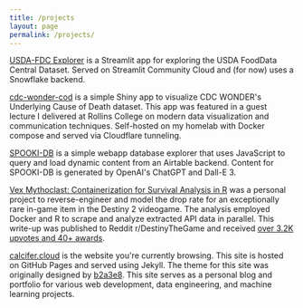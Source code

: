 ```yaml
---
title: /projects
layout: page
permalink: /projects/
---
```


[USDA-FDC Explorer](https://fooddata.streamlit.app) is a Streamlit app for exploring the USDA FoodData Central Dataset. Served on Streamlit Community Cloud and (for now) uses a Snowflake backend.

[cdc-wonder-cod](https://shiny.calcifer.cloud/demos/cdc-wonder-cod) is a simple Shiny app to visualize CDC WONDER's Underlying Cause of Death dataset. This app was featured in a guest lecture I delivered at Rollins College on modern data visualization and communication techniques. Self-hosted on my homelab with Docker compose and served via Cloudflare tunneling.

[SPOOKI-DB](/spooki) is a simple webapp database explorer that uses JavaScript to query and load dynamic content from an Airtable backend. Content for SPOOKI-DB is generated by OpenAI's ChatGPT and Dall-E 3. 

[Vex Mythoclast: Containerization for Survival Analysis in R](/vex) was a personal project to reverse-engineer and model the drop rate for an exceptionally rare in-game item in the Destiny 2 videogame. The analysis employed Docker and R to scrape and analyze extracted API data in parallel. This write-up was published to Reddit r/DestinyTheGame and received [over 3.2K upvotes and 40+ awards](https://web.archive.org/web/20221229001020/https://www.reddit.com/r/DestinyTheGame/comments/pw20ul/the_definitive_vex_mythoclast_analysis_examining/).

[calcifer.cloud](https://calcifer.cloud/) is the website you're currently browsing. This site is hosted on GitHub Pages and served using Jekyll. The theme for this site was originally designed by [b2a3e8](https://github.com/b2a3e8). This site serves as a personal blog and portfolio for various web development, data engineering, and machine learning projects.
